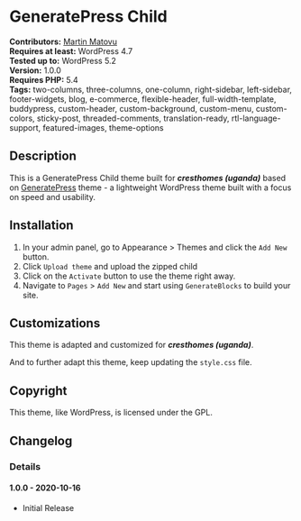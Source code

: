 # GeneratePress Child

**Contributors:** [Martin Matovu](https://profiles.wordpress.org/mwamitovi/)<br/>
**Requires at least:** WordPress 4.7<br/>
**Tested up to:** WordPress 5.2<br/>
**Version:** 1.0.0<br/>
**Requires PHP:** 5.4<br/>
**Tags:** two-columns, three-columns, one-column, right-sidebar, left-sidebar, footer-widgets, blog, e-commerce, flexible-header, full-width-template, buddypress, custom-header, custom-background, custom-menu, custom-colors, sticky-post, threaded-comments, translation-ready, rtl-language-support, featured-images, theme-options<br/>


## Description ## 

This is a GeneratePress Child theme built for ***cresthomes (uganda)*** based on [GeneratePress](https://generatepress.com/) theme - a lightweight WordPress theme built with a focus on speed and usability.


## Installation ##

1. In your admin panel, go to Appearance > Themes and click the `Add New` button.
2. Click `Upload theme` and upload the zipped child
3. Click on the `Activate` button to use the theme right away.
4. Navigate to `Pages` > `Add New` and start using `GenerateBlocks` to build your site. 

## Customizations ##

This theme is adapted and customized for ***cresthomes (uganda)***.

And to further adapt this theme, keep updating the `style.css` file.


## Copyright ##

This theme, like WordPress, is licensed under the GPL.


## Changelog ##

### Details ###

#### 1.0.0 - 2020-10-16 ####
* Initial Release
